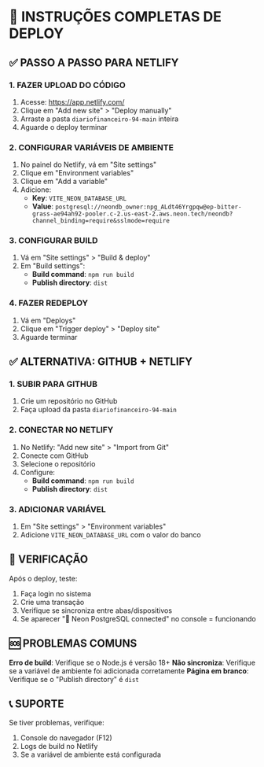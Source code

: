 # 🚀 INSTRUÇÕES COMPLETAS DE DEPLOY

## ✅ PASSO A PASSO PARA NETLIFY

### 1. FAZER UPLOAD DO CÓDIGO
1. Acesse: https://app.netlify.com/
2. Clique em "Add new site" > "Deploy manually"
3. Arraste a pasta `diariofinanceiro-94-main` inteira
4. Aguarde o deploy terminar

### 2. CONFIGURAR VARIÁVEIS DE AMBIENTE
1. No painel do Netlify, vá em "Site settings"
2. Clique em "Environment variables"
3. Clique em "Add a variable"
4. Adicione:
   - **Key**: `VITE_NEON_DATABASE_URL`
   - **Value**: `postgresql://neondb_owner:npg_ALdt46Yrgpqw@ep-bitter-grass-ae94ah92-pooler.c-2.us-east-2.aws.neon.tech/neondb?channel_binding=require&sslmode=require`

### 3. CONFIGURAR BUILD
1. Vá em "Site settings" > "Build & deploy"
2. Em "Build settings":
   - **Build command**: `npm run build`
   - **Publish directory**: `dist`

### 4. FAZER REDEPLOY
1. Vá em "Deploys"
2. Clique em "Trigger deploy" > "Deploy site"
3. Aguarde terminar

## ✅ ALTERNATIVA: GITHUB + NETLIFY

### 1. SUBIR PARA GITHUB
1. Crie um repositório no GitHub
2. Faça upload da pasta `diariofinanceiro-94-main`

### 2. CONECTAR NO NETLIFY
1. No Netlify: "Add new site" > "Import from Git"
2. Conecte com GitHub
3. Selecione o repositório
4. Configure:
   - **Build command**: `npm run build`
   - **Publish directory**: `dist`

### 3. ADICIONAR VARIÁVEL
1. Em "Site settings" > "Environment variables"
2. Adicione `VITE_NEON_DATABASE_URL` com o valor do banco

## 🔧 VERIFICAÇÃO

Após o deploy, teste:
1. Faça login no sistema
2. Crie uma transação
3. Verifique se sincroniza entre abas/dispositivos
4. Se aparecer "🐘 Neon PostgreSQL connected" no console = funcionando

## 🆘 PROBLEMAS COMUNS

**Erro de build**: Verifique se o Node.js é versão 18+
**Não sincroniza**: Verifique se a variável de ambiente foi adicionada corretamente
**Página em branco**: Verifique se o "Publish directory" é `dist`

## 📞 SUPORTE

Se tiver problemas, verifique:
1. Console do navegador (F12)
2. Logs de build no Netlify
3. Se a variável de ambiente está configurada